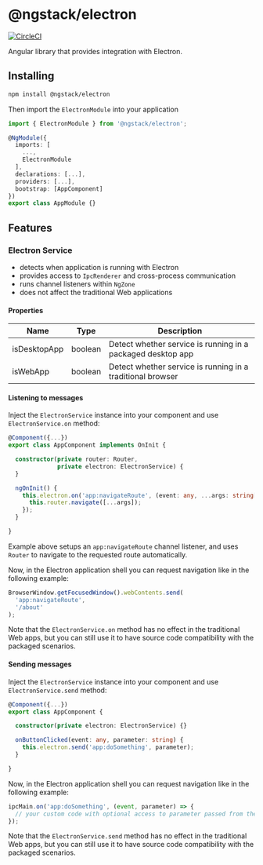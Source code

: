 # @ngstack/electron

[![CircleCI](https://circleci.com/gh/ngstack/electron.svg?style=svg)](https://circleci.com/gh/ngstack/electron)

Angular library that provides integration with Electron.

## Installing

```sh
npm install @ngstack/electron
```

Then import the `ElectronModule` into your application

```ts
import { ElectronModule } from '@ngstack/electron';

@NgModule({
  imports: [
    ...,
    ElectronModule
  ],
  declarations: [...],
  providers: [...],
  bootstrap: [AppComponent]
})
export class AppModule {}
```

## Features

### Electron Service

- detects when application is running with Electron
- provides access to `IpcRenderer` and cross-process communication
- runs channel listeners within `NgZone`
- does not affect the traditional Web applications

#### Properties

| Name         | Type    | Description                                                 |
| ------------ | ------- | ----------------------------------------------------------- |
| isDesktopApp | boolean | Detect whether service is running in a packaged desktop app |
| isWebApp     | boolean | Detect whether service is running in a traditional browser  |

#### Listening to messages

Inject the `ElectronService` instance into your component and use `ElectronService.on` method:

```ts
@Component({...})
export class AppComponent implements OnInit {

  constructor(private router: Router,
              private electron: ElectronService) {
  }

  ngOnInit() {
    this.electron.on('app:navigateRoute', (event: any, ...args: string[]) => {
      this.router.navigate([...args]);
    });
  }

}
```

Example above setups an `app:navigateRoute` channel listener,
and uses `Router` to navigate to the requested route automatically.

Now, in the Electron application shell you can request navigation like in the following example:

```js
BrowserWindow.getFocusedWindow().webContents.send(
  'app:navigateRoute',
  '/about'
);
```

Note that the `ElectronService.on` method has no effect in the traditional Web apps,
but you can still use it to have source code compatibility with the packaged scenarios.

#### Sending messages

Inject the `ElectronService` instance into your component and use `ElectronService.send` method:

```ts
@Component({...})
export class AppComponent {

  constructor(private electron: ElectronService) {}

  onButtonClicked(event: any, parameter: string) {
    this.electron.send('app:doSomething', parameter);
  }

}
```

Now, in the Electron application shell you can request navigation like in the following example:

```js
ipcMain.on('app:doSomething', (event, parameter) => {
  // your custom code with optional access to parameter passed from the web app
});
```

Note that the `ElectronService.send` method has no effect in the traditional Web apps,
but you can still use it to have source code compatibility with the packaged scenarios.

